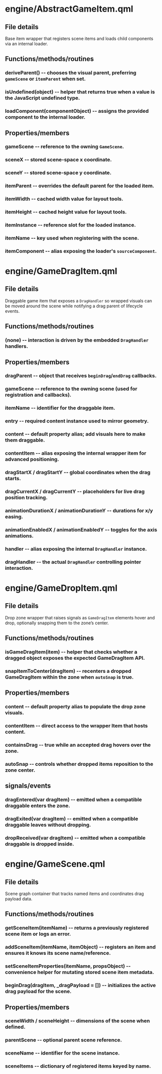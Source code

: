 # engine/AbstractGameItem.qml
## File details
Base item wrapper that registers scene items and loads child components via an internal loader.

## Functions/methods/routines
### deriveParent() -- chooses the visual parent, preferring `gameScene` or `itemParent` when set.
### isUndefined(object) -- helper that returns true when a value is the JavaScript undefined type.
### loadComponent(componentObject) -- assigns the provided component to the internal loader.

## Properties/members
### gameScene -- reference to the owning `GameScene`.
### sceneX -- stored scene-space x coordinate.
### sceneY -- stored scene-space y coordinate.
### itemParent -- overrides the default parent for the loaded item.
### itemWidth -- cached width value for layout tools.
### itemHeight -- cached height value for layout tools.
### itemInstance -- reference slot for the loaded instance.
### itemName -- key used when registering with the scene.
### itemComponent -- alias exposing the loader's `sourceComponent`.

# engine/GameDragItem.qml
## File details
Draggable game item that exposes a `DragHandler` so wrapped visuals can be moved around the scene while notifying a drag parent of lifecycle events.

## Functions/methods/routines
### (none) -- interaction is driven by the embedded `DragHandler` handlers.

## Properties/members
### dragParent -- object that receives `beginDrag`/`endDrag` callbacks.
### gameScene -- reference to the owning scene (used for registration and callbacks).
### itemName -- identifier for the draggable item.
### entry -- required content instance used to mirror geometry.
### content -- default property alias; add visuals here to make them draggable.
### contentItem -- alias exposing the internal wrapper item for advanced positioning.
### dragStartX / dragStartY -- global coordinates when the drag starts.
### dragCurrentX / dragCurrentY -- placeholders for live drag position tracking.
### animationDurationX / animationDurationY -- durations for x/y easing.
### animationEnabledX / animationEnabledY -- toggles for the axis animations.
### handler -- alias exposing the internal `DragHandler` instance.
### dragHandler -- the actual `DragHandler` controlling pointer interaction.

# engine/GameDropItem.qml
## File details
Drop zone wrapper that raises signals as `GameDragItem` elements hover and drop, optionally snapping them to the zone’s center.

## Functions/methods/routines
### isGameDragItem(item) -- helper that checks whether a dragged object exposes the expected GameDragItem API.
### snapItemToCenter(dragItem) -- recenters a dropped GameDragItem within the zone when `autoSnap` is true.

## Properties/members
### content -- default property alias to populate the drop zone visuals.
### contentItem -- direct access to the wrapper Item that hosts content.
### containsDrag -- true while an accepted drag hovers over the zone.
### autoSnap -- controls whether dropped items reposition to the zone center.

## signals/events
### dragEntered(var dragItem) -- emitted when a compatible draggable enters the zone.
### dragExited(var dragItem) -- emitted when a compatible draggable leaves without dropping.
### dropReceived(var dragItem) -- emitted when a compatible draggable is dropped inside.

# engine/GameScene.qml
## File details
Scene graph container that tracks named items and coordinates drag payload data.

## Functions/methods/routines
### getSceneItem(itemName) -- returns a previously registered scene item or logs an error.
### addSceneItem(itemName, itemObject) -- registers an item and ensures it knows its scene name/reference.
### setSceneItemProperties(itemName, propsObject) -- convenience helper for mutating stored scene item metadata.
### beginDrag(dragItem, _dragPayload = []) -- initializes the active drag payload for the scene.

## Properties/members
### sceneWidth / sceneHeight -- dimensions of the scene when defined.
### parentScene -- optional parent scene reference.
### sceneName -- identifier for the scene instance.
### sceneItems -- dictionary of registered items keyed by name.
